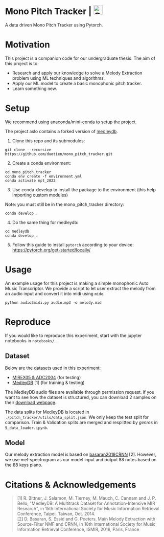 # Mono Pitch Tracker | <a href="https://colab.research.google.com/github/duotien/mono_pitch_tracker/blob/main/notebooks/mono_pitch_tracker.ipynb" target="_parent"><img src="https://colab.research.google.com/assets/colab-badge.svg" alt="Open In Colab" height=30/></a>

A data driven Mono Pitch Tracker using Pytorch.

# Motivation

This project is a companion code for our undergraduate thesis. The aim of this project is to:
- Research and apply our knowledge to solve a Melody Extraction problem using ML techniques and algorithms.
- Apply our ML model to create a basic monophonic pitch tracker.
- Learn something new.

# Setup
We recommend using anaconda/mini-conda to setup the project.

The project aslo contains a forked version of [medleydb](https://github.com/marl/medleydb).

1. Clone this repo and its submodules:
```
git clone --recursive https://github.com/duotien/mono_pitch_tracker.git
```

2. Create a conda environment:
```
cd mono_pitch_tracker
conda env create -f environment.yml
conda activate mpt_2022
```

3. Use conda-develop to install the package to the environment (this help importing custom modules)

Note: you must still be in the mono_pitch_tracker directory:

```
conda develop .
```

4. Do the same thing for medleydb:
```
cd medleydb
conda develop .
```

5. Follow this guide to install `pytorch` according to your device: https://pytorch.org/get-started/locally/

# Usage
An example usage for this project is making a simple monophonic Auto Music Transcriptor. We provide a script to let user extract the melody from an audio input and convert it into midi using `mido`.

```
python audio2midi.py audio.mp3 -o melody.mid
```

# Reproduce
If you would like to reproduce this experiment, start with the jupyter notebooks in `notebooks/`.

## Dataset
Below are the datasets used in this experiment:

- [MIREX05 & ADC2004](http://labrosa.ee.columbia.edu/projects/melody/) (for testing)
- [MedleyDB](https://medleydb.weebly.com/) [1] (for training & testing)

The MedleyDB audio files are available through permission request. If you want to see how the dataset is structured, you can download 2 samples on their [download webpage](https://medleydb.weebly.com/downloads.html).

The data splits for MedleyDB is located in `./pitch_tracker/utils/data_split.json`. We only keep the test split for comparison. Train & Validation splits are merged and resplitted by *genres* in `5_data_loader.ipynb`.

## Model

Our melody extraction model is based on [basaran2018CRNN](https://github.com/dogacbasaran/ismir2018_dominant_melody_estimation/blob/master/CRNN/C-RNN_model1.py) [2]. However, we use mel-spectrogram as our model input and output 88 notes based on the 88 keys piano.

# Citations & Acknowledgements
> [1] R. Bittner, J. Salamon, M. Tierney, M. Mauch, C. Cannam and J. P. Bello, "MedleyDB: A Multitrack Dataset for Annotation-Intensive MIR Research", in 15th International Society for Music Information Retrieval Conference, Taipei, Taiwan, Oct. 2014. \
> [2] D. Basaran, S. Essid and G. Peeters, Main Melody Extraction with Source-Filter NMF and CRNN, In 18th International Society for Music Information Retrieval Conference, ISMIR, 2018, Paris, France
